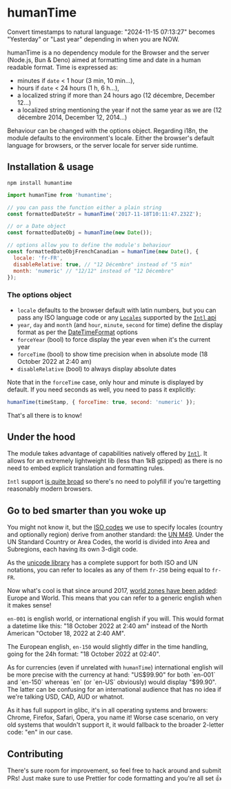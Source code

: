 # humanTime

Convert timestamps to natural language: "2024-11-15 07:13:27" becomes "Yesterday" or "Last year" depending in when you are NOW.

humanTime is a no dependency module for the Browser and the server (Node.js, Bun & Deno) aimed at formatting time and date in a human readable format. Time is expressed as:

- minutes if `date` < 1 hour (3 min, 10 min…),
- hours if `date` < 24 hours (1 h, 6 h…),
- a localized string if more than 24 hours ago (12 décembre, December 12…)
- a localized string mentioning the year if not the same year as we are (12 décembre 2014, December 12, 2014…)

Behaviour can be changed with the options object. Regarding i18n, the module defaults to the environment's locale. Either the browser's default language for browsers, or the server locale for server side runtime.

## Installation & usage

```
npm install humantime
```

```js
import humanTime from 'humantime';

// you can pass the function either a plain string
const formattedDateStr = humanTime('2017-11-18T10:11:47.232Z');

// or a Date object
const formattedDateObj = humanTime(new Date());

// options allow you to define the module's behaviour
const formattedDateObjFrenchCanadian = humanTime(new Date(), {
  locale: 'fr-FR',
  disableRelative: true, // "12 Décembre" instead of "5 min"
  month: 'numeric' // "12/12" instead of "12 Décembre"
});
```

### The options object

- `locale` defaults to the browser default with latin numbers, but you can pass any ISO language code or any [`Locales`](https://developer.mozilla.org/en-US/docs/Web/JavaScript/Reference/Global_Objects/Intl#locales_argument) supported by the [`Intl` api](https://developer.mozilla.org/en-US/docs/Web/JavaScript/Reference/Global_Objects/Intl)
- `year`, `day` and `month` (and `hour`, `minute`, `second` for time) define the display format as per the [DateTimeFormat](https://developer.mozilla.org/en-US/docs/Web/JavaScript/Reference/Global_Objects/Intl/DateTimeFormat/DateTimeFormat) options
- `forceYear` (bool) to force display the year even when it's the current year
- `forceTime` (bool) to show time precision when in absolute mode (18 October 2022 at 2:40 am)
- `disableRelative` (bool) to always display absolute dates

Note that in the `forceTime` case, only hour and minute is displayed by default. If you need seconds as well, you need to pass it explicitly:

```js
humanTime(timeStamp, { forceTime: true, second: 'numeric' });
```

That's all there is to know!

## Under the hood

The module takes advantage of capabilities natively offered by [`Intl`](https://developer.mozilla.org/en-US/docs/Web/JavaScript/Reference/Global_Objects/Intl). It allows for an extremely lightweight lib (less than 1kB gzipped) as there is no need to embed explicit translation and formatting rules.

`Intl` support [is quite broad](https://caniuse.com/#feat=internationalization) so there's no need to polyfill if you're targetting reasonably modern browsers.

## Go to bed smarter than you woke up

You might not know it, but the [ISO codes](https://en.wikipedia.org/wiki/ISO_3166-2) we use to specify locales (country and optionally region) derive from another standard: the [UN M49](https://en.wikipedia.org/wiki/UN_M49). Under the UN Standard Country or Area Codes, the world is divided into Area and Subregions, each having its own 3-digit code.

As the [unicode library](https://en.wikipedia.org/wiki/International_Components_for_Unicode) has a complete support for both ISO and UN notations, you can refer to locales as any of them `fr-250` being equal to `fr-FR`.

Now what's cool is that since around 2017, [world zones have been added](https://www.ctrl.blog/entry/en-001.html): Europe and World. This means that you can refer to a generic english when it makes sense!

`en-001` is english world, or international english if you will. This would format a datetime like this: "18 October 2022 at 2:40 am" instead of the North American "October 18, 2022 at 2:40 AM".

The European english, `en-150` would slightly differ in the time handling, going for the 24h format: "18 October 2022 at 02:40".

As for currencies (even if unrelated with `humanTime`) international english will be more precise with the currency at hand: "US$99.90" for both `en-001` and `en-150` whereas `en` (or `en-US` obviously) would display "$99.90". The latter can be confusing for an international audience that has no idea if we're talking USD, CAD, AUD or whatnot.

As it has full support in glibc, it's in all operating systems and browers: Chrome, Firefox, Safari, Opera, you name it! Worse case scenario, on very old systems that wouldn't support it, it would fallback to the broader 2-letter code: "en" in our case.

## Contributing

There's sure room for improvement, so feel free to hack around and submit PRs!
Just make sure to use Prettier for code formatting and you're all set 👍
